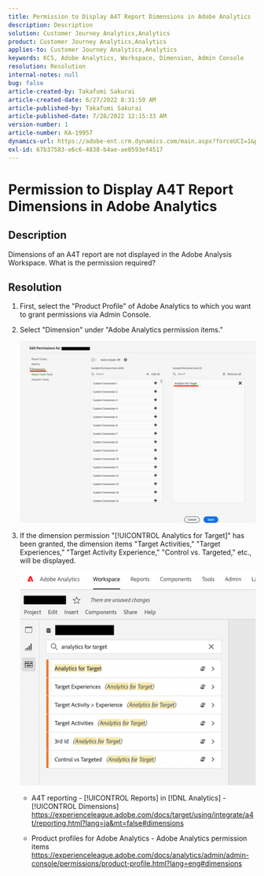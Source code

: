 ```yaml
---
title: Permission to Display A4T Report Dimensions in Adobe Analytics
description: Description
solution: Customer Journey Analytics,Analytics
product: Customer Journey Analytics,Analytics
applies-to: Customer Journey Analytics,Analytics
keywords: KCS, Adobe Analytics, Workspace, Dimension, Admin Console
resolution: Resolution
internal-notes: null
bug: false
article-created-by: Takafumi Sakurai
article-created-date: 6/27/2022 8:31:59 AM
article-published-by: Takafumi Sakurai
article-published-date: 7/28/2022 12:15:33 AM
version-number: 1
article-number: KA-19957
dynamics-url: https://adobe-ent.crm.dynamics.com/main.aspx?forceUCI=1&pagetype=entityrecord&etn=knowledgearticle&id=600e6e98-f3f5-ec11-bb3d-000d3a5b0d3b
exl-id: 67b37583-e6c6-4838-b4ae-ae0593ef4517
---
```

# Permission to Display A4T Report Dimensions in Adobe Analytics

## Description

Dimensions of an A4T report are not displayed in the Adobe Analysis Workspace. What is the permission required?

## Resolution

1. First, select the "Product Profile" of Adobe Analytics to which you want to grant permissions via Admin Console.
1. Select "Dimension" under "Adobe Analytics permission items."

   ![](assets/123b13c2-bb08-ed11-82e4-00224809a4ae.png)

1. If the dimension permission "[!UICONTROL Analytics for Target]" has been granted, the dimension items "Target Activities," "Target Experiences," "Target Activity  Experience," "Control vs. Targeted," etc., will be displayed.

   ![](assets/8b0bbd95-f4f5-ec11-bb3d-000d3a5b0d3b.png)

   - A4T reporting - [!UICONTROL Reports] in [!DNL Analytics] - [!UICONTROL Dimensions]
https://experienceleague.adobe.com/docs/target/using/integrate/a4t/reporting.html?lang=ja&mt=false#dimensions

   - Product profiles for Adobe Analytics - Adobe Analytics permission items
https://experienceleague.adobe.com/docs/analytics/admin/admin-console/permissions/product-profile.html?lang=eng#dimensions
